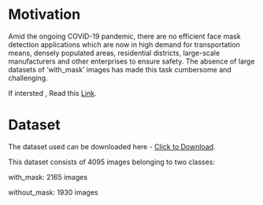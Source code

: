 # Motivation
Amid the ongoing COVID-19 pandemic, there are no efficient face mask detection applications which are now in high demand for transportation means, densely populated areas, residential districts, large-scale manufacturers and other enterprises to ensure safety. The absence of large datasets of ‘with_mask’ images has made this task cumbersome and challenging.


If intersted , Read this [Link](https://neptune.ai/blog/image-processing-python).

# Dataset
The dataset used can be downloaded here - [Click to Download]([https://neptune.ai/blog/image-processing-python](https://www.kaggle.com/datasets/omkargurav/face-mask-dataset)).

This dataset consists of 4095 images belonging to two classes:

with_mask: 2165 images

without_mask: 1930 images
